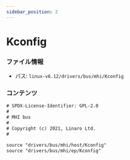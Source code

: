 ```yaml
---
sidebar_position: 2
---
```

# Kconfig

### ファイル情報

- パス: `linux-v6.12/drivers/bus/mhi/Kconfig`

### コンテンツ

```txt
# SPDX-License-Identifier: GPL-2.0
#
# MHI bus
#
# Copyright (c) 2021, Linaro Ltd.
#

source "drivers/bus/mhi/host/Kconfig"
source "drivers/bus/mhi/ep/Kconfig"

```

